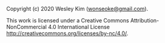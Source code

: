 Copyright (c) 2020 Wesley Kim (wonseoke@gmail.com).

This work is licensed under a Creative Commons Attribution-NonCommercial 4.0 International License http://creativecommons.org/licenses/by-nc/4.0/.